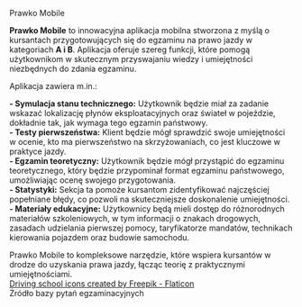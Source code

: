 Prawko Mobile

**Prawko Mobile** to innowacyjna aplikacja mobilna stworzona z myślą o kursantach przygotowujących się do egzaminu na prawo jazdy w kategoriach **A i B**. Aplikacja oferuje szereg funkcji, które pomogą użytkownikom w skutecznym przyswajaniu wiedzy i umiejętności niezbędnych do zdania egzaminu.

Aplikacja zawiera m.in.:

**- Symulacja stanu technicznego:** Użytkownik będzie miał za zadanie wskazać lokalizację płynów eksploatacyjnych oraz świateł w pojeździe, dokładnie tak, jak wymaga tego egzamin państwowy. <br>
**- Testy pierwszeństwa:** Klient będzie mógł sprawdzić swoje umiejętności w ocenie, kto ma pierwszeństwo na skrzyżowaniach, co jest kluczowe w praktyce jazdy. <br>
**- Egzamin teoretyczny:** Użytkownik będzie mógł przystąpić do egzaminu teoretycznego, który będzie przypominał format egzaminu państwowego, umożliwiając ocenę swojego przygotowania. <br>
**- Statystyki:** Sekcja ta pomoże kursantom zidentyfikować najczęściej popełniane błędy, co pozwoli na skuteczniejsze doskonalenie umiejętności. <br>
**- Materiały edukacyjne:** Użytkownicy będą mieli dostęp do różnorodnych materiałów szkoleniowych, w tym informacji o znakach drogowych, zasadach udzielania pierwszej pomocy, taryfikatorze mandatów, technikach kierowania pojazdem oraz budowie samochodu. <br>

Prawko Mobile to kompleksowe narzędzie, które wspiera kursantów w drodze do uzyskania prawa jazdy, łącząc teorię z praktycznymi umiejętnościami.
<br> <a href="https://www.flaticon.com/free-icons/driving-school" title="driving school icons">Driving school icons created by Freepik - Flaticon</a>
<br> 
<a hre="https://www.gov.pl/web/infrastruktura/prawo-jazdy">Żródło bazy pytań egzaminacyjnych </a>
